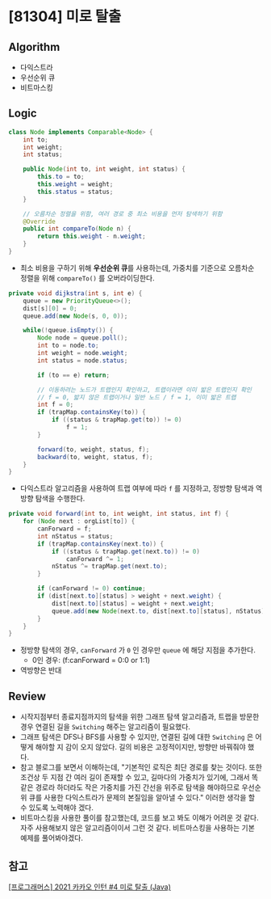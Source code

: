 # [81304] 미로 탈출

## Algorithm
- 다익스트라
- 우선순위 큐
- 비트마스킹

## Logic

```java
class Node implements Comparable<Node> {
    int to;
    int weight;
    int status;

    public Node(int to, int weight, int status) {
        this.to = to;
        this.weight = weight;
        this.status = status;
    }

    // 오름차순 정렬을 위함, 여러 경로 중 최소 비용을 먼저 탐색하기 위함
    @Override
    public int compareTo(Node n) {
        return this.weight - n.weight;
    }
}
```

- 최소 비용을 구하기 위해 **우선순위 큐**를 사용하는데, 가중치를 기준으로 오름차순 정렬을 위해 `compareTo()` 를 오버라이딩한다.

```java
private void dijkstra(int s, int e) {
    queue = new PriorityQueue<>();
    dist[s][0] = 0;
    queue.add(new Node(s, 0, 0));

    while(!queue.isEmpty()) {
        Node node = queue.poll();
        int to = node.to;
        int weight = node.weight;
        int status = node.status;

        if (to == e) return;

        // 이동하려는 노드가 트랩인지 확인하고, 트랩이라면 이미 밟은 트랩인지 확인
        // f = 0, 밟지 않은 트랩이거나 일반 노드 / f = 1, 이미 밟은 트랩
        int f = 0;
        if (trapMap.containsKey(to)) {
            if ((status & trapMap.get(to)) != 0)
                f = 1;
        }

        forward(to, weight, status, f);
        backward(to, weight, status, f);
    }
}
```

- 다익스트라 알고리즘을 사용하여 트랩 여부에 따라 `f` 를 지정하고, 정방향 탐색과 역방향 탐색을 수행한다.

```java
private void forward(int to, int weight, int status, int f) {
    for (Node next : orgList[to]) {
        canForward = f;
        int nStatus = status;
        if (trapMap.containsKey(next.to)) {
            if ((status & trapMap.get(next.to)) != 0)
                canForward ^= 1;
            nStatus ^= trapMap.get(next.to);
        }

        if (canForward != 0) continue;
        if (dist[next.to][status] > weight + next.weight) {
            dist[next.to][status] = weight + next.weight;
            queue.add(new Node(next.to, dist[next.to][status], nStatus));
        }
    }
}
```

- 정방향 탐색의 경우, `canForward` 가 `0` 인 경우만 `queue` 에 해당 지점을 추가한다.
  - 0인 경우: (f:canForward = 0:0 or 1:1)
- 역방향은 반대

## Review
- 시작지점부터 종료지점까지의 탐색을 위한 그래프 탐색 알고리즘과, 트랩을 방문한 경우 연결된 길을 `Switching` 해주는 알고리즘이 필요했다.
- 그래프 탐색은 DFS나 BFS를 사용할 수 있지만, 연결된 길에 대한 `Switching` 은 어떻게 해야할 지 감이 오지 않았다. 길의 비용은 고정적이지만, 방향만 바꿔줘야 했다.
- 참고 블로그를 보면서 이해하는데, "기본적인 로직은 최단 경로를 찾는 것이다. 또한 조건상 두 지점 간 여러 길이 존재할 수 있고, 길마다의 가중치가 있기에, 그래서 똑같은 경로라 하더라도 작은 가중치를 가진 간선을 위주로 탐색을 해야하므로 우선순위 큐를 사용한 다익스트라가 문제의 본질임을 알아낼 수 있다." 이러한 생각을 할 수 있도록 노력해야 겠다.
- 비트마스킹을 사용한 풀이를 참고했는데, 코드를 보고 봐도 이해가 어려운 것 같다. 자주 사용해보지 않은 알고리즘이이서 그런 것 같다. 비트마스킹을 사용하는 기본 예제를 풀어봐야겠다.

## 참고
[[프로그래머스] 2021 카카오 인턴 #4 미로 탈출 (Java)](https://loosie.tistory.com/341)